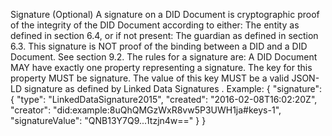 Signature (Optional) A signature on a DID Document is cryptographic proof of the integrity of the DID Document according to either: The entity as defined in section 6.4, or if not present: The guardian as defined in section 6.3. This signature is NOT proof of the binding between a DID and a DID Document. See section 9.2. The rules for a signature are: A DID Document MAY have exactly one property representing a signature. The key for this property MUST be signature. The value of this key MUST be a valid JSON-LD signature as defined by Linked Data Signatures . Example: { "signature": { "type": "LinkedDataSignature2015", "created": "2016-02-08T16:02:20Z", "creator": "did:example:8uQhQMGzWxR8vw5P3UWH1ja#keys-1", "signatureValue": "QNB13Y7Q9...1tzjn4w==" } }
